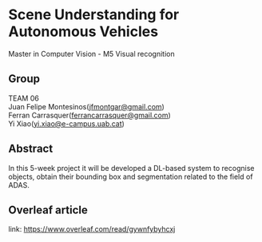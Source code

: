 # Scene Understanding for Autonomous Vehicles
Master in Computer Vision - M5 Visual recognition

## Group
TEAM 06  
Juan Felipe Montesinos(jfmontgar@gmail.com)  
Ferran Carrasquer(ferrancarrasquer@gmail.com)  
Yi Xiao(yi.xiao@e-campus.uab.cat)  

## Abstract   
In this 5-week project it will be developed a DL-based system to recognise objects, obtain their bounding box and segmentation related to the field of ADAS.

## Overleaf article
link: https://www.overleaf.com/read/gywnfybyhcxj 
